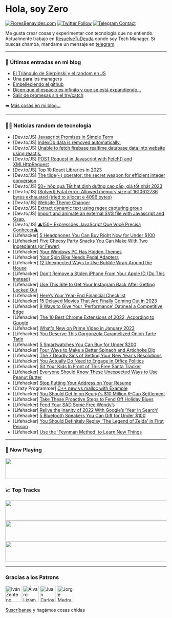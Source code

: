 # Hola, soy Zero

[![FloresBenavides.com](https://img.shields.io/website?down_message=oops&label=MiBlog&style=for-the-badge&up_message=online&url=https%3A%2F%2Ffloresbenavides.com)](https://floresbenavides.com) [![Twitter Follow](https://img.shields.io/twitter/follow/ZeroDragon?color=%231DA1F2&label=Follow&logo=twitter&logoColor=ffffff&style=for-the-badge)](https://twitter.com/zerodragon) [![Telegram Contact](https://img.shields.io/badge/escr%C3%ADbeme-ZeroDragon-%2326A5E4?style=for-the-badge&logo=telegram)](https://t.me/zerodragon)

Me gusta crear cosas y experimentar con tecnología que no entiendo.
Actualmente trabajo en [ResuelveTuDeuda](http://github.com/resuelve) donde soy Tech Manager.
Si buscas chamba, mandame un mensaje en [telegram](https://t.me/zerodragon).

---

### 📕 Últimas entradas en mi blog
<!-- BLOG-POST-LIST:START -->
- [El Triángulo de Sierpinski y el random en JS](https://floresbenavides.com/el-triangulo-de-sierpinski-y-el-random-en-js/)
- [Una para los managers](https://floresbenavides.com/una-para-los-managers/)
- [Embelleciendo el github](https://floresbenavides.com/embelleciendo-el-github/)
- [Dicen que el espacio es infinito y que se está expandiendo…](https://floresbenavides.com/dicen-que-el-espacio-es-infinito-y-que-se-esta-expandiendo/)
- [Salir de promesas sin el try/catch](https://floresbenavides.com/salir-de-promesas-sin-el-try-catch/)
<!-- BLOG-POST-LIST:END -->

➡️ [Más cosas en mi blog...](https://floresbenavides.com)

---

### 👨‍💻 Noticias random de tecnología
<!-- TECH-POSTS:START -->
- [Dev.to/JS] [Javascript Promises in Simple Term](https://dev.to/imkrunalkanojiya/javascript-promises-in-simple-term-327c)
- [Dev.to/JS] [IndexDb data is removed automatically.](https://dev.to/kuldeepchopra/indexdb-data-is-remove-automatically-53n6)
- [Dev.to/JS] [Unable to fetch firebase realtime database data into website using reactjs.](https://dev.to/ikhizarwork/unable-to-fetch-firebase-realtime-database-data-into-website-using-reactjs-k5l)
- [Dev.to/JS] [POST Request in Javascript with Fetch&lpar;&rpar; and XMLHttpRequest](https://dev.to/imkrunalkanojiya/post-request-in-javascript-with-fetch-xmlhttprequest-2lob)
- [Dev.to/JS] [Top 10 React Libraries in 2023](https://dev.to/imkrunalkanojiya/top-10-react-libraries-in-2023-56ad)
- [Dev.to/JS] [The tilde&lpar;~&rpar; operator: the secret weapon for efficient integer conversion](https://dev.to/aniketcodes/the-tilde-operator-the-secret-weapon-for-efficient-integer-conversion-2028)
- [Dev.to/JS] [50+ hộp quà Tết hạt dinh dưỡng cao cấp, giá tốt nhất 2023](https://dev.to/quatetdoanhnghiep202/50-hop-qua-tet-hat-dinh-duong-cao-cap-gia-tot-nhat-2023-4c9a)
- [Dev.to/JS] [[Solved] Fatal error: Allowed memory size of 1610612736 bytes exhausted &lpar;tried to allocat e 4096 bytes&rpar;](https://dev.to/perfectans/solved-fatal-error-allowed-memory-size-of-1610612736-bytes-exhausted-tried-to-allocat-e-4096-bytes-2cca)
- [Dev.to/JS] [Website Theme Changer](https://dev.to/b1bxonty/website-theme-changer-l6g)
- [Dev.to/JS] [Extract dynamic text using regex capturing group](https://dev.to/jiantengtoo/extract-dynamic-text-using-regex-capturing-group-ham)
- [Dev.to/JS] [Import and animate an external SVG file with Javascript and Gsap.](https://dev.to/steinarvdesign/import-and-animate-an-external-svg-file-with-javascript-and-gsap-4ikb)
- [Dev.to/JS] [⚠150+ Expressões JavaScript Que Você Precisa Conhecer⚠](https://dev.to/mpetry/150-expressoes-javascript-que-voce-precisa-conhecer-2on)
- [Lifehacker] [5 Headphones You Can Buy Right Now for Under $100](https://lifehacker.com/5-headphones-you-can-buy-right-now-for-under-100-1849910889)
- [Lifehacker] [Five Cheesy Party Snacks You Can Make With Two Ingredients &lpar;or Fewer&rpar;](https://lifehacker.com/five-cheesy-party-snacks-you-can-make-with-two-ingredie-1849910916)
- [Lifehacker] [Your Windows PC Has Hidden Themes](https://lifehacker.com/your-windows-pc-has-hidden-themes-1849911491)
- [Lifehacker] [Your Spin Bike Needs Pedal Adapters](https://lifehacker.com/your-spin-bike-needs-pedal-adapters-1849911520)
- [Lifehacker] [12 Unexpected Ways to Use Bubble Wrap Around the House](https://lifehacker.com/12-unexpected-ways-to-use-bubble-wrap-around-the-house-1849911360)
- [Lifehacker] [Don&#39;t Remove a Stolen iPhone From Your Apple ID &lpar;Do This Instead&rpar;](https://lifehacker.com/dont-remove-a-stolen-iphone-from-your-apple-id-do-this-1849910519)
- [Lifehacker] [Use This Site to Get Your Instagram Back After Getting Locked Out](https://lifehacker.com/use-this-site-to-get-your-instagram-back-after-getting-1849910487)
- [Lifehacker] [Here’s Your Year-End Financial Checklist](https://lifehacker.com/here-s-your-year-end-financial-checklist-1849910676)
- [Lifehacker] [15 Delayed Movies That Are Finally Coming Out in 2023](https://lifehacker.com/15-delayed-movies-that-are-finally-coming-out-in-2023-1849908964)
- [Lifehacker] [9 Ways to Give Your ‘Performance’ Oatmeal a Competitive Edge](https://lifehacker.com/9-ways-to-give-your-performance-oatmeal-a-competitive-1849905042)
- [Lifehacker] [The 10 Best Chrome Extensions of 2022, According to Google](https://lifehacker.com/the-10-best-chrome-extensions-of-2022-according-to-goo-1849909441)
- [Lifehacker] [What&#39;s New on Prime Video in January 2023](https://lifehacker.com/whats-new-on-prime-video-in-january-2023-1849909928)
- [Lifehacker] [You Deserve This Gorgonzola Caramelized Onion Tarte Tatin](https://lifehacker.com/you-deserve-this-gorgonzola-caramelized-onion-tarte-tat-1849909867)
- [Lifehacker] [5 Smartwatches You Can Buy for Under $200](https://lifehacker.com/5-smartwatches-you-can-buy-for-under-200-1849905601)
- [Lifehacker] [Four Ways to Make a Better Spinach and Artichoke Dip](https://lifehacker.com/four-ways-to-make-a-better-spinach-and-artichoke-dip-1849905427)
- [Lifehacker] [The 7 Deadly Sins of Setting Your New Year&#39;s Resolutions](https://lifehacker.com/the-7-deadly-sins-of-setting-your-new-years-resolutions-1849908667)
- [Lifehacker] [You Actually Do Need to Engage in Office Politics](https://lifehacker.com/you-actually-do-need-to-engage-in-office-politics-1849903141)
- [Lifehacker] [Sit Your Kids In Front of This Free Santa Tracker](https://lifehacker.com/sit-your-kids-in-front-of-this-free-santa-tracker-1849899611)
- [Lifehacker] [Everyone Should Know These Unexpected Ways to Use Peanut Butter](https://lifehacker.com/everyone-should-know-these-unexpected-ways-to-use-peanu-1849899595)
- [Lifehacker] [Stop Putting Your Address on Your Resume](https://lifehacker.com/stop-putting-your-address-on-your-resume-1849899579)
- [Crazy Programmer] [C++ new vs malloc with Example](https://www.thecrazyprogrammer.com/2022/12/new-vs-malloc.html)
- [Lifehacker] [You Should Get In on Keurig&#39;s $10 Million K-Cup Settlement](https://lifehacker.com/you-should-get-in-on-keurigs-10-million-k-cup-settleme-1849900174)
- [Lifehacker] [Take These Proactive Steps to Fend Off Holiday Blues](https://lifehacker.com/take-these-proactive-steps-to-fend-off-holiday-blues-1849900197)
- [Lifehacker] [Feed Your SAD Some Free Wendy’s](https://lifehacker.com/feed-your-sad-some-free-wendy-s-1849898962)
- [Lifehacker] [Relive the Inanity of 2022 With Google’s ‘Year in Search’](https://lifehacker.com/relive-the-inanity-of-2022-with-google-s-year-in-searc-1849905636)
- [Lifehacker] [5 Bluetooth Speakers You Can Gift for Under $100](https://lifehacker.com/5-bluetooth-speakers-you-can-gift-for-under-100-1849905523)
- [Lifehacker] [You Should Definitely Replay &#39;The Legend of Zelda&#39; in First Person](https://lifehacker.com/you-should-definitely-replay-the-legend-of-zelda-in-fir-1849905337)
- [Lifehacker] [Use the &#39;Feynman Method&#39; to Learn New Things](https://lifehacker.com/use-the-feynman-method-to-learn-new-things-1849905388)<!-- TECH-POSTS:END -->

---

### 🎵 Now Playing
<a href="https://spotify-now-playing-dun.vercel.app/now-playing?open"><img src="https://spotify-now-playing-dun.vercel.app/now-playing" width="540" height="64"></a>

### 📈 Top Tracks
<a href="https://spotify-now-playing-dun.vercel.app/top-tracks?i=1&open"><img src="https://spotify-now-playing-dun.vercel.app/top-tracks?i=1" width="540" height="64"></a>
<a href="https://spotify-now-playing-dun.vercel.app/top-tracks?i=2&open"><img src="https://spotify-now-playing-dun.vercel.app/top-tracks?i=2" width="540" height="64"></a>
<a href="https://spotify-now-playing-dun.vercel.app/top-tracks?i=3&open"><img src="https://spotify-now-playing-dun.vercel.app/top-tracks?i=3" width="540" height="64"></a>

---

### Gracias a los Patrons
[<img src="https://avatars.githubusercontent.com/u/243380?v=4" alt="Iván Zenteno" width="50px">](https://github.com/k001) [<img src="https://avatars.githubusercontent.com/u/19955639?v=4" alt="Álvaro Lizama" width="50px">](https://github.com/alvarolizama) [<img src="https://avatars.githubusercontent.com/u/2718753?v=4" alt="Juan Carlos Ruiz" width="50px">](https://github.com/JuanCrg90) [<img src="https://avatars.githubusercontent.com/u/37025?v=4" alt="Jorge Medrano" width="50px">](https://github.com/h1pp1e) 

[Suscríbanse](https://www.patreon.com/zerodragon) y hagámos cosas chidas
